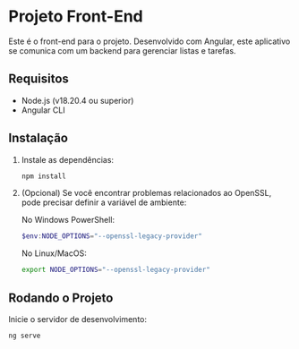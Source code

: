 # Projeto Front-End

Este é o front-end para o projeto. Desenvolvido com Angular, este aplicativo se comunica com um backend para gerenciar listas e tarefas.

## Requisitos

- Node.js (v18.20.4 ou superior)
- Angular CLI

## Instalação

1. Instale as dependências:

    ```bash
    npm install
    ```

2. (Opcional) Se você encontrar problemas relacionados ao OpenSSL, pode precisar definir a variável de ambiente:

    No Windows PowerShell:

    ```powershell
    $env:NODE_OPTIONS="--openssl-legacy-provider"
    ```

    No Linux/MacOS:

    ```bash
    export NODE_OPTIONS="--openssl-legacy-provider"
    ```

## Rodando o Projeto

Inicie o servidor de desenvolvimento:

```bash
ng serve
